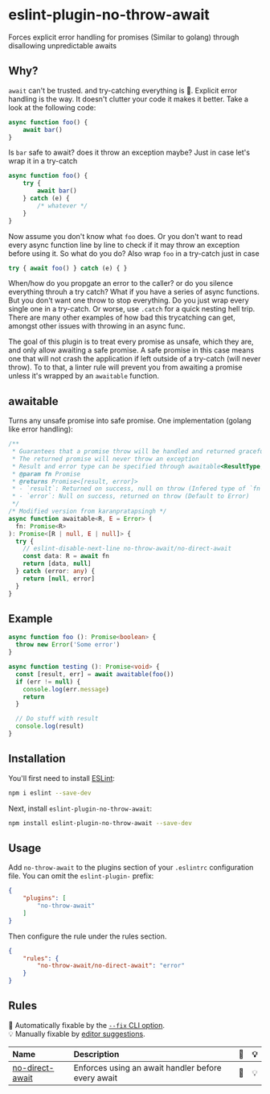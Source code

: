 # eslint-plugin-no-throw-await

Forces explicit error handling for promises (Similar to golang) through disallowing unpredictable awaits

## Why?

`await` can't be trusted. and try-catching everything is 💩. Explicit error handling is the way. It doesn't clutter your code it makes it better. Take a look at the following code:
```typescript
async function foo() {
    await bar()
}
```
Is `bar` safe to await? does it throw an exception maybe? Just in case let's wrap it in a try-catch
```typescript
async function foo() {
    try {
        await bar()
    } catch (e) {
        /* whatever */
    }
}
```
Now assume you don't know what `foo` does. Or you don't want to read every async function line by line to check if it may throw an exception before using it. So what do you do? Also wrap `foo` in a try-catch just in case
```typescript
try { await foo() } catch (e) { }
```
When/how do you propgate an error to the caller? or do you silence everything throuh a try catch? What if you have a series of async functions. But you don't want one throw to stop everything. Do you just wrap every single one in a try-catch. Or worse, use `.catch` for a quick nesting hell trip. There are many other examples of how bad this trycatching can get, amongst other issues with throwing in an async func.

The goal of this plugin is to treat every promise as unsafe, which they are, and only allow awaiting a safe promise. A safe promise in this case means one that will not crash the application if left outside of a try-catch (will never throw). To to that, a linter rule will prevent you from awaiting a promise unless it's wrapped by an `awaitable` function.

## awaitable
Turns any unsafe promise into safe promise. One implementation (golang like error handling):
```typescript
/**
 * Guarantees that a promise throw will be handled and returned gracefully as an error if any
 * The returned promise will never throw an exception
 * Result and error type can be specified through awaitable<ResultType, ErrorType>
 * @param fn Promise
 * @returns Promise<[result, error]>
 * - `result`: Returned on success, null on throw (Infered type of `fn`)
 * - `error`: Null on success, returned on throw (Default to Error)
 */
/* Modified version from karanpratapsingh */
async function awaitable<R, E = Error> (
  fn: Promise<R>
): Promise<[R | null, E | null]> {
  try {
    // eslint-disable-next-line no-throw-await/no-direct-await
    const data: R = await fn
    return [data, null]
  } catch (error: any) {
    return [null, error]
  }
}
```

## Example
```typescript
async function foo (): Promise<boolean> {
  throw new Error('Some error')
}

async function testing (): Promise<void> {
  const [result, err] = await awaitable(foo())
  if (err != null) {
    console.log(err.message)
    return
  }

  // Do stuff with result
  console.log(result)
}
```


## Installation

You'll first need to install [ESLint](https://eslint.org/):

```sh
npm i eslint --save-dev
```

Next, install `eslint-plugin-no-throw-await`:

```sh
npm install eslint-plugin-no-throw-await --save-dev
```

## Usage

Add `no-throw-await` to the plugins section of your `.eslintrc` configuration file. You can omit the `eslint-plugin-` prefix:

```json
{
    "plugins": [
        "no-throw-await"
    ]
}
```


Then configure the rule under the rules section.

```json
{
    "rules": {
        "no-throw-await/no-direct-await": "error"
    }
}
```

## Rules

<!-- begin auto-generated rules list -->

🔧 Automatically fixable by the [`--fix` CLI option](https://eslint.org/docs/user-guide/command-line-interface#--fix).\
💡 Manually fixable by [editor suggestions](https://eslint.org/docs/developer-guide/working-with-rules#providing-suggestions).

| Name                                             | Description                                        | 🔧 | 💡 |
| :----------------------------------------------- | :------------------------------------------------- | :- | :- |
| [no-direct-await](docs/rules/no-direct-await.md) | Enforces using an await handler before every await | 🔧 | 💡 |

<!-- end auto-generated rules list -->



